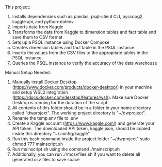 This project:

1. Installs dependencies such as pandas, psql-client CLI, pyscopg2, kaggle api, and python-dotenv
2. Imports data from Kaggle
3. Transforms the data from Kaggle to dimension tables and fact table and save them to CSV format
4. Sets up a PSQL instance using Docker Compose
5. Creates dimension tables and fact table in the PSQL instance
6. Inserts the values from the CSV files to the appropriate tables in the PSQL instance
7. Queries the PSQL instance to verify the accuracy of the data warehouse

Manual Setup Needed:

1. Manually install Docker Desktop (https://www.docker.com/products/docker-desktop/) in your machine and setup WSL2 integration (https://docs.docker.com/desktop/features/wsl/). Make sure Docker Desktop is running for the duration of the script.
2. All contents of this folder should be in a folder in your home directory called "dwproject". The working project directory is "~/dwproject".
3. Rename the temp.env file to .env
4. Create a Kaggle account (https://www.kaggle.com/) and generate your API token. The downloaded API token, kaggle.json, should be copied inside this directory "~/.config/kaggle"
5. Run this bash command inside the project folder "~/dwproject" sudo chmod 777 mainscript.sh
6. Run mainscript.sh using the command ./mainscript.sh
7. Additionally, you can run ./rmcsvfiles.sh if you want to delete all generated csv files to save space